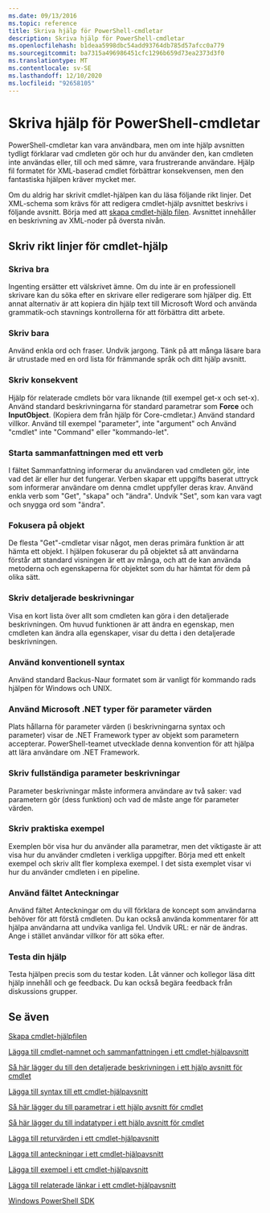 ```yaml
---
ms.date: 09/13/2016
ms.topic: reference
title: Skriva hjälp för PowerShell-cmdletar
description: Skriva hjälp för PowerShell-cmdletar
ms.openlocfilehash: b1deaa5998dbc54add93764db785d57afcc0a779
ms.sourcegitcommit: ba7315a496986451cfc1296b659d73ea2373d3f0
ms.translationtype: MT
ms.contentlocale: sv-SE
ms.lasthandoff: 12/10/2020
ms.locfileid: "92658105"
---
```

# <a name="writing-help-for-powershell-cmdlets"></a>Skriva hjälp för PowerShell-cmdletar

PowerShell-cmdletar kan vara användbara, men om inte hjälp avsnitten tydligt förklarar vad cmdleten gör och hur du använder den, kan cmdleten inte användas eller, till och med sämre, vara frustrerande användare. Hjälp fil formatet för XML-baserad cmdlet förbättrar konsekvensen, men den fantastiska hjälpen kräver mycket mer.

Om du aldrig har skrivit cmdlet-hjälpen kan du läsa följande rikt linjer. Det XML-schema som krävs för att redigera cmdlet-hjälp avsnittet beskrivs i följande avsnitt. Börja med att [skapa cmdlet-hjälp filen](./how-to-create-the-cmdlet-help-file.md). Avsnittet innehåller en beskrivning av XML-noder på översta nivån.

## <a name="writing-guidelines-for-cmdlet-help"></a>Skriv rikt linjer för cmdlet-hjälp

### <a name="write-well"></a>Skriva bra

Ingenting ersätter ett välskrivet ämne. Om du inte är en professionell skrivare kan du söka efter en skrivare eller redigerare som hjälper dig. Ett annat alternativ är att kopiera din hjälp text till Microsoft Word och använda grammatik-och stavnings kontrollerna för att förbättra ditt arbete.

### <a name="write-simply"></a>Skriv bara

Använd enkla ord och fraser. Undvik jargong. Tänk på att många läsare bara är utrustade med en ord lista för främmande språk och ditt hjälp avsnitt.

### <a name="write-consistently"></a>Skriv konsekvent

Hjälp för relaterade cmdlets bör vara liknande (till exempel get-x och set-x). Använd standard beskrivningarna för standard parametrar som **Force** och **InputObject**. (Kopiera dem från hjälp för Core-cmdletar.) Använd standard villkor. Använd till exempel "parameter", inte "argument" och Använd "cmdlet" inte "Command" eller "kommando-let".

### <a name="start-the-synopsis-with-a-verb"></a>Starta sammanfattningen med ett verb

I fältet Sammanfattning informerar du användaren vad cmdleten gör, inte vad det är eller hur det fungerar. Verben skapar ett uppgifts baserat uttryck som informerar användare om denna cmdlet uppfyller deras krav. Använd enkla verb som "Get", "skapa" och "ändra". Undvik "Set", som kan vara vagt och snygga ord som "ändra".

### <a name="focus-on-objects"></a>Fokusera på objekt

De flesta "Get"-cmdletar visar något, men deras primära funktion är att hämta ett objekt. I hjälpen fokuserar du på objektet så att användarna förstår att standard visningen är ett av många, och att de kan använda metoderna och egenskaperna för objektet som du har hämtat för dem på olika sätt.

### <a name="write-detailed-descriptions"></a>Skriv detaljerade beskrivningar

Visa en kort lista över allt som cmdleten kan göra i den detaljerade beskrivningen. Om huvud funktionen är att ändra en egenskap, men cmdleten kan ändra alla egenskaper, visar du detta i den detaljerade beskrivningen.

### <a name="use-conventional-syntax"></a>Använd konventionell syntax

Använd standard Backus-Naur formatet som är vanligt för kommando rads hjälpen för Windows och UNIX.

### <a name="use-microsoft-net-types-for-parameter-values"></a>Använd Microsoft .NET typer för parameter värden

Plats hållarna för parameter värden (i beskrivningarna syntax och parameter) visar de .NET Framework typer av objekt som parametern accepterar. PowerShell-teamet utvecklade denna konvention för att hjälpa att lära användare om .NET Framework.

### <a name="write-complete-parameter-descriptions"></a>Skriv fullständiga parameter beskrivningar

Parameter beskrivningar måste informera användare av två saker: vad parametern gör (dess funktion) och vad de måste ange för parameter värden.

### <a name="write-practical-examples"></a>Skriv praktiska exempel

Exemplen bör visa hur du använder alla parametrar, men det viktigaste är att visa hur du använder cmdleten i verkliga uppgifter. Börja med ett enkelt exempel och skriv allt fler komplexa exempel. I det sista exemplet visar vi hur du använder cmdleten i en pipeline.

### <a name="use-the-notes-field"></a>Använd fältet Anteckningar

Använd fältet Anteckningar om du vill förklara de koncept som användarna behöver för att förstå cmdleten. Du kan också använda kommentarer för att hjälpa användarna att undvika vanliga fel. Undvik URL: er när de ändras. Ange i stället användar villkor för att söka efter.

### <a name="test-your-help"></a>Testa din hjälp

Testa hjälpen precis som du testar koden. Låt vänner och kollegor läsa ditt hjälp innehåll och ge feedback. Du kan också begära feedback från diskussions grupper.

## <a name="see-also"></a>Se även

 [Skapa cmdlet-hjälpfilen](./how-to-create-the-cmdlet-help-file.md)

 [Lägga till cmdlet-namnet och sammanfattningen i ett cmdlet-hjälpavsnitt](./how-to-add-the-cmdlet-name-and-synopsis-to-a-cmdlet-help-topic.md)

 [Så här lägger du till den detaljerade beskrivningen i ett hjälp avsnitt för cmdlet](./how-to-add-a-cmdlet-description.md)

 [Lägga till syntax till ett cmdlet-hjälpavsnitt](./how-to-add-syntax-to-a-cmdlet-help-topic.md)

 [Så här lägger du till parametrar i ett hjälp avsnitt för cmdlet](./how-to-add-parameter-information.md)

 [Så här lägger du till indatatyper i ett hjälp avsnitt för cmdlet](./how-to-add-input-types-to-a-cmdlet-help-topic.md)

 [Lägga till returvärden i ett cmdlet-hjälpavsnitt](./how-to-add-return-values-to-a-cmdlet-help-topic.md)

 [Lägga till anteckningar i ett cmdlet-hjälpavsnitt](./how-to-add-notes-to-a-cmdlet-help-topic.md)

 [Lägga till exempel i ett cmdlet-hjälpavsnitt](./how-to-add-examples-to-a-cmdlet-help-topic.md)

 [Lägga till relaterade länkar i ett cmdlet-hjälpavsnitt](./how-to-add-related-links-to-a-cmdlet-help-topic.md)

 [Windows PowerShell SDK](../windows-powershell-reference.md)
